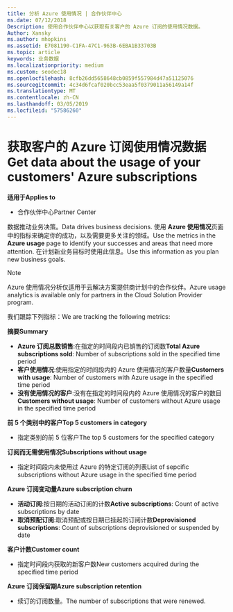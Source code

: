 ```yaml
---
title: 分析 Azure 使用情况 | 合作伙伴中心
ms.date: 07/12/2018
Description: 使用合作伙伴中心以获取有关客户的 Azure 订阅的使用情况数据。
Author: Xansky
ms.author: mhopkins
ms.assetid: E7081190-C1FA-47C1-963B-6EBA1B33703B
ms.topic: article
keywords: 业务数据
ms.localizationpriority: medium
ms.custom: seodec18
ms.openlocfilehash: 8cfb26dd5658648cb0859f557984d47a51125076
ms.sourcegitcommit: 4c34d6fcaf020bcc53eaa5f0379011a56149a14f
ms.translationtype: MT
ms.contentlocale: zh-CN
ms.lasthandoff: 03/05/2019
ms.locfileid: "57586260"
---
```

# <a name="get-data-about-the-usage-of-your-customers-azure-subscriptions"></a><span data-ttu-id="d9d8e-104">获取客户的 Azure 订阅使用情况数据</span><span class="sxs-lookup"><span data-stu-id="d9d8e-104">Get data about the usage of your customers' Azure subscriptions</span></span> 

<span data-ttu-id="d9d8e-105">**适用于**</span><span class="sxs-lookup"><span data-stu-id="d9d8e-105">**Applies to**</span></span>
- <span data-ttu-id="d9d8e-106">合作伙伴中心</span><span class="sxs-lookup"><span data-stu-id="d9d8e-106">Partner Center</span></span>

<span data-ttu-id="d9d8e-107">数据推动业务决策。</span><span class="sxs-lookup"><span data-stu-id="d9d8e-107">Data drives business decisions.</span></span> <span data-ttu-id="d9d8e-108">使用 **Azure 使用情况**页面中的指标来确定你的成功，以及需要更多关注的领域。</span><span class="sxs-lookup"><span data-stu-id="d9d8e-108">Use the metrics in the **Azure usage** page to identify your successes and areas that need more attention.</span></span> <span data-ttu-id="d9d8e-109">在计划新业务目标时使用此信息。</span><span class="sxs-lookup"><span data-stu-id="d9d8e-109">Use this information as you plan new business goals.</span></span>

> [!NOTE]
> <span data-ttu-id="d9d8e-110">Azure 使用情况分析仅适用于云解决方案提供商计划中的合作伙伴。</span><span class="sxs-lookup"><span data-stu-id="d9d8e-110">Azure usage  analytics is available only for partners in the Cloud Solution Provider program.</span></span>

<span data-ttu-id="d9d8e-111">我们跟踪下列指标：</span><span class="sxs-lookup"><span data-stu-id="d9d8e-111">We are tracking the following metrics:</span></span>

<span data-ttu-id="d9d8e-112">**摘要**</span><span class="sxs-lookup"><span data-stu-id="d9d8e-112">**Summary**</span></span>  
 - <span data-ttu-id="d9d8e-113">**Azure 订阅总数销售**:在指定的时间段内已销售的订阅数</span><span class="sxs-lookup"><span data-stu-id="d9d8e-113">**Total Azure subscriptions sold**: Number of subscriptions sold in the specified time period</span></span>  
 - <span data-ttu-id="d9d8e-114">**客户使用情况**:使用指定的时间段内的 Azure 使用情况的客户数量</span><span class="sxs-lookup"><span data-stu-id="d9d8e-114">**Customers with usage**: Number of customers with Azure usage in the specified time period</span></span>  
 - <span data-ttu-id="d9d8e-115">**没有使用情况的客户**:没有在指定的时间段内的 Azure 使用情况的客户的数目</span><span class="sxs-lookup"><span data-stu-id="d9d8e-115">**Customers without usage**: Number of customers without Azure usage in the specified time period</span></span>  

<span data-ttu-id="d9d8e-116">**前 5 个类别中的客户**</span><span class="sxs-lookup"><span data-stu-id="d9d8e-116">**Top 5 customers in category**</span></span>  
 -  <span data-ttu-id="d9d8e-117">指定类别的前 5 位客户</span><span class="sxs-lookup"><span data-stu-id="d9d8e-117">The top 5 customers for the specified category</span></span>  

<span data-ttu-id="d9d8e-118">**订阅而无需使用情况**</span><span class="sxs-lookup"><span data-stu-id="d9d8e-118">**Subscriptions without usage**</span></span>  
 -  <span data-ttu-id="d9d8e-119">指定时间段内未使用过 Azure 的特定订阅的列表</span><span class="sxs-lookup"><span data-stu-id="d9d8e-119">List of sepcific subscriptions without Azure usage in the specified time period</span></span>  

<span data-ttu-id="d9d8e-120">**Azure 订阅变动量**</span><span class="sxs-lookup"><span data-stu-id="d9d8e-120">**Azure subscription churn**</span></span>  
 - <span data-ttu-id="d9d8e-121">**活动订阅**:按日期的活动订阅的计数</span><span class="sxs-lookup"><span data-stu-id="d9d8e-121">**Active subscriptions**: Count of active subscriptions by date</span></span>  
 - <span data-ttu-id="d9d8e-122">**取消预配订阅**:取消预配或按日期已挂起的订阅计数</span><span class="sxs-lookup"><span data-stu-id="d9d8e-122">**Deprovisioned subscriptions**: Count of subscriptions deprovisioned or suspended by date</span></span>  

<span data-ttu-id="d9d8e-123">**客户计数**</span><span class="sxs-lookup"><span data-stu-id="d9d8e-123">**Customer count**</span></span>
 - <span data-ttu-id="d9d8e-124">指定时间段内获取的新客户数</span><span class="sxs-lookup"><span data-stu-id="d9d8e-124">New customers acquired during the specified time period</span></span>  

<span data-ttu-id="d9d8e-125">**Azure 订阅保留期**</span><span class="sxs-lookup"><span data-stu-id="d9d8e-125">**Azure subscription retention**</span></span>  
 - <span data-ttu-id="d9d8e-126">续订的订阅数量。</span><span class="sxs-lookup"><span data-stu-id="d9d8e-126">The number of subscriptions that were renewed.</span></span>   
  